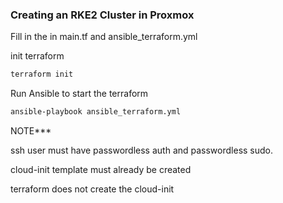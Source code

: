 ### Creating an RKE2 Cluster in Proxmox

Fill in the <variables> in main.tf and ansible_terraform.yml

init terraform 
```bash
terraform init
```

Run Ansible to start the terraform

```bash
ansible-playbook ansible_terraform.yml
```

NOTE***

ssh user must have passwordless auth and passwordless sudo. 

cloud-init template must already be created

terraform does not create the cloud-init